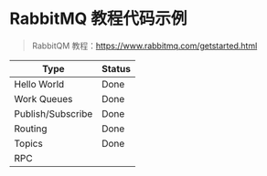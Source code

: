 # RabbitMQ 教程代码示例

> RabbitQM 教程：https://www.rabbitmq.com/getstarted.html

| Type              | Status |
| ----------------- | ------ |
| Hello World       | Done   |
| Work Queues       | Done   |
| Publish/Subscribe | Done   |
| Routing           | Done   |
| Topics            | Done   |
| RPC               |        |
